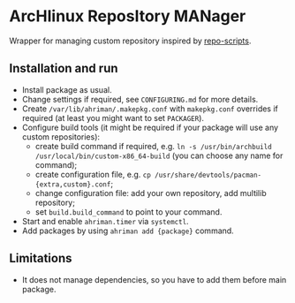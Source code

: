 # ArcHlinux ReposItory MANager

Wrapper for managing custom repository inspired by [repo-scripts](https://github.com/arcan1s/repo-scripts).

## Installation and run

* Install package as usual.
* Change settings if required, see `CONFIGURING.md` for more details.
* Create `/var/lib/ahriman/.makepkg.conf` with `makepkg.conf` overrides if required (at least you might want to set `PACKAGER`).
* Configure build tools (it might be required if your package will use any custom repositories):
    * create build command if required, e.g. `ln -s /usr/bin/archbuild /usr/local/bin/custom-x86_64-build` (you can choose any name for command);
    * create configuration file, e.g. `cp /usr/share/devtools/pacman-{extra,custom}.conf`;
    * change configuration file: add your own repository, add multilib repository;
    * set `build.build_command` to point to your command.
* Start and enable `ahriman.timer` via `systemctl`.
* Add packages by using `ahriman add {package}` command.

## Limitations

* It does not manage dependencies, so you have to add them before main package.